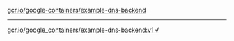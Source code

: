 [gcr.io/google-containers/example-dns-backend](https://hub.docker.com/r/sqeven/example-dns-backend/tags/) 

----
[gcr.io/google_containers/example-dns-backend:v1 √](https://hub.docker.com/r/sqeven/example-dns-backend/tags/)

